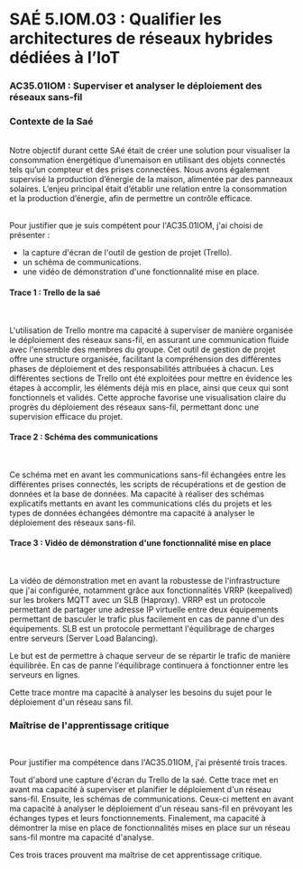 # SAÉ 5.IOM.03 : Qualifier les architectures de réseaux hybrides dédiées à l’IoT
### AC35.01IOM : Superviser et analyser le déploiement des réseaux sans-fil
### Contexte de la Saé
<br/>
Notre objectif durant cette SAé était de créer une solution pour visualiser la consommation énergétique d’unemaison en utilisant des objets connectés tels qu’un compteur et des prises connectées. 
Nous avons également supervisé la production d’énergie de la maison, alimentée par des panneaux solaires.
L’enjeu principal était d’établir une relation entre la consommation et la production d’énergie, afin de permettre un contrôle efficace.


<br/>Pour justifier que je suis compétent pour l'AC35.01IOM, j'ai choisi de présenter :
- la capture d'écran de l'outil de gestion de projet (Trello).
- un schéma de communications.
- une vidéo de démonstration d'une fonctionnalité mise en place.

#### Trace 1 : Trello de la saé
<br/>

L'utilisation de Trello montre ma capacité à superviser de manière organisée le déploiement des réseaux sans-fil, en assurant une communication fluide avec l'ensemble des membres du groupe. 
Cet outil de gestion de projet offre une structure organisée, facilitant la compréhension des différentes phases de déploiement et des responsabilités attribuées à chacun. 
Les différentes sections de Trello ont été exploitées pour mettre en évidence les étapes à accomplir, les éléments déjà mis en place, ainsi que ceux qui sont fonctionnels et validés. 
Cette approche favorise une visualisation claire du progrès du déploiement des réseaux sans-fil, permettant donc une supervision efficace du projet.
<br/>

#### Trace 2 : Schéma des communications
<br/>

Ce schéma met en avant les communications sans-fil échangées entre les différentes prises connectés, les scripts de récupérations et de gestion de données et la base de données.
Ma capacité à réaliser des schémas explicatifs mettants en avant les communications clés du projets et les types de données échangées démontre ma capacité à analyser le déploiement des réseaux sans-fil.

#### Trace 3 : Vidéo de démonstration d'une fonctionnalité mise en place
<br/>

La vidéo de démonstration met en avant la robustesse de l'infrastructure que j'ai configurée, notamment grâce aux fonctionnalités VRRP (keepalived) sur les brokers MQTT avec un SLB (Haproxy).
VRRP est un protocole permettant de partager une adresse IP virtuelle entre deux équipements permettant de basculer le trafic plus facilement en cas de panne d'un des équipements. 
SLB est un protocole permettant l'équilibrage de charges entre serveurs (Server Load Balancing). 

Le but est de permettre à chaque serveur de se répartir le trafic de manière équilibrée. En cas de panne l'équilibrage continuera à fonctionner entre les serveurs en lignes.

Cette trace montre ma capacité à analyser les besoins du sujet pour le déploiement d'un réseau sans fil.
<br/>

### Maîtrise de l'apprentissage critique
<br/>

Pour justifier ma compétence dans l'AC35.01IOM, j'ai présenté trois traces. 

Tout d'abord une capture d'écran du Trello de la saé. Cette trace met en avant ma capacité à superviser et planifier le déploiement d'un réseau sans-fil.
Ensuite, les schémas de communications. Ceux-ci mettent en avant ma capacité à analyser le déploiement d'un réseau sans-fil en prévoyant les échanges types et leurs fonctionnements.
Finalement, ma capacité à démontrer la mise en place de fonctionnalités mises en place sur un réseau sans-fil montre ma capacité d'analyse.

Ces trois traces prouvent ma maîtrise de cet apprentissage critique.
